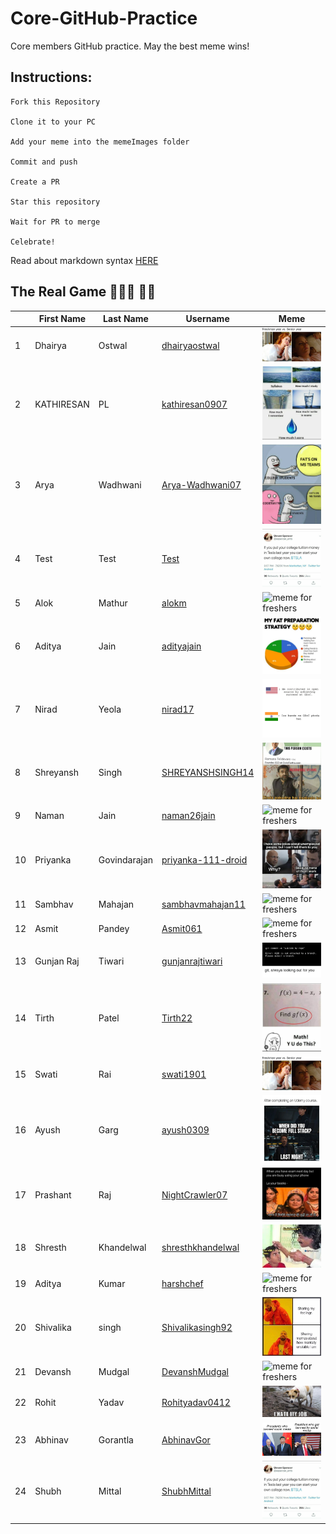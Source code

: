 ﻿# Core-GitHub-Practice

Core members GitHub practice. May the best meme wins!

## Instructions:

```
Fork this Repository

Clone it to your PC

Add your meme into the memeImages folder

Commit and push

Create a PR

Star this repository

Wait for PR to merge

Celebrate!
```

Read about markdown syntax [HERE](https://github.com/adam-p/markdown-here/wiki/Markdown-Cheatsheet)

## The Real Game 🏄🏻‍♂️ 🏃‍♂️

|     | First Name | Last Name    | Username                                                  | Meme                                                         |
| --- | ---------- | ------------ | --------------------------------------------------------- | ------------------------------------------------------------ |
| 1   | Dhairya    | Ostwal       | [dhairyaostwal](https://github.com/dhairyaostwal/)        | ![meme for freshers](./memeImages/memeByDhairya.png)         |
| 2   | KATHIRESAN | PL           | [kathiresan0907](https://github.com/kathiresan0907/)      | ![meme for freshers](./memeImages/memeByKathiresan.jpeg)     |
| 3   | Arya       | Wadhwani     | [Arya-Wadhwani07](https://github.com/Arya-Wadhwani07/)    | ![meme for freshers](./memeImages/MemeByArya-Wadhwani07.jpg) |
| 4   | Test       | Test         | [Test]()                                                  | ![testMeme](./memeImages/testMeme.jpeg)                      |
| 5   | Alok       | Mathur       | [alokm]()                                                 | ![meme for freshers](./memeImages/memebyalokmathur.JPG)      |
| 6   | Aditya     | Jain         | [adityajain](https://github.com/Aditya0908/)              | ![meme for freshers](./memeImages/memebyaditya.jpg)          |
| 7   | Nirad      | Yeola        | [nirad17](https://github.com/nirad17/)                    | ![meme for freshers](./memeImages/memebyNirad.jpg)           |
| 8   | Shreyansh  | Singh        | [SHREYANSHSINGH14](https://github.com/SHREYANSHSINGH14/)  | ![meme for freshers](./memeImages/memebyshreyansh.png)       |
| 9   | Naman      | Jain         | [naman26jain](https://github.com/naman26jain/)            | ![meme for freshers](./memeImages/memeByNaman.png)           |
| 10  | Priyanka   | Govindarajan | [priyanka-111-droid]()                                    | ![meme for freshers](./memeImages/memebypriyanka.jpg)        |
| 11  | Sambhav    | Mahajan      | [sambhavmahajan11](https://github.com/sambhavmahajan11/)  | ![meme for freshers](./memeImages/memebysambhav.JPG)         |
| 12  | Asmit      | Pandey       | [Asmit061](https://github.com/Asmit061/)                  | ![meme for freshers](./memeImages//memebyAsmit.jpg)          |
| 13  | Gunjan Raj | Tiwari       | [gunjanrajtiwari](https://github.com/gunjanrajtiwari/)    | ![meme for freshers](./memeImages//memeByGunjan.png)         |
| 14  | Tirth      | Patel        | [Tirth22](https://github.com/Tirth22/)                    | ![meme for freshers](./memeImages/memebytirth.jpg)           |
| 15  | Swati      | Rai          | [swati1901](https://github.com/swati1901/)                | ![meme for freshers](./memeImages/memeByDhairya.png)         |
| 16  | Ayush      | Garg         | [ayush0309](https://github.com/ayush0309)                 | ![meme for freshers](./memeImages/memeByAyush.png)           |
| 17  | Prashant   | Raj          | [NightCrawler07](https://github.com/NightCrawler07)       | ![meme for freshers](./memeImages/memebyprashant.jpeg)       |
| 18  | Shresth    | Khandelwal   | [shresthkhandelwal](https://github.com/shresthkhandelwal) | ![meme for freshers](./memeImages/memebyshresth.jpg)         |
| 19  | Aditya     | Kumar        | [harshchef](https://github.com/harshchef/)                | ![meme for freshers](./memeImages/meme_by_aditya_kumar.jpeg) |
| 20  | Shivalika  | singh        | [Shivalikasingh92](https://github.com/Shivalikasingh92)   | ![meme for freshers](./memeImages/memebyShivalika.jpg)       |
| 21  | Devansh    | Mudgal       | [DevanshMudgal](https://github.com/DevanshMudgal/)        | ![meme for freshers](./memeImages/memebyDevanshM.jpeg)       |
| 22  | Rohit      | Yadav        | [Rohityadav0412](https://github.com/rohityadav0412)       | ![meme for freshers](./memeImages/memebyrohityadav.jpg)      |
| 23  | Abhinav    | Gorantla     | [AbhinavGor](https://github.com/AbhinavGor)               | ![meme for freshers](./memeImages/memeByAbhinav.jpg)         |
| 24  | Shubh       | Mittal      | [ShubhMittal](https://github.com/ShubhMittal44)           | ![meme for freshers](./memeImages/testmeme.jpeg)             |
